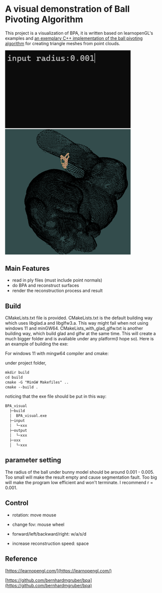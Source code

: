 #  A visual demonstration of Ball Pivoting Algorithm

This project is a visualization of BPA, it is written based on learnopenGL's examples and [an exemplary C++ implementation of the ball pivoting algorithm](https://github.com/bernhardmgruber/bpa) for creating triangle meshes from point clouds.





<img src="image/input.png" width="410" >

<img src="image/visual.png" width="410">


## Main Features

* read in ply files (must include point normals)
* do BPA and reconstruct surfaces
* render the reconstruction process and result


## Build

CMakeLists.txt file is provided.
CMakeLists.txt is the default building way which uses libglad.a and libglfw3.a. This way might fail when not using windows 11 and minGW64.
CMakeLists_with_glad_glfw.txt is another building way, which build glad and glfw at the same time. This will create a much bigger folder and is avaliable under any platform(I hope so).
Here is an example of building the exe:

For windows 11 with mingw64 compiler and cmake:

under project folder,
```
mkdir build
cd build
cmake -G "MinGW Makefiles" ..
cmake --build .
```
noticing that the exe file should be put in this way:
```
BPA_visual
  ├─build
  │  BPA_visual.exe
  ├─input
  │  └─xxx
  ├─output
  │  └─xxx
  ├─xxx
  │  └─xxx
```

## parameter setting

The radius of the ball under bunny model should be around 0.001 - 0.005. Too small will make the result empty and cause segmentation fault. Too big will make the program low efficient and won't terminate. I recommend r = 0.001.


## Control

* rotation: move mouse
* change fov: mouse wheel

* forward/left/backward/right: w/a/s/d
* increase reconstruction speed: space

## Reference

[https://learnopengl.com/](https://learnopengl.com/)

[https://github.com/bernhardmgruber/bpa](https://github.com/bernhardmgruber/bpa)





